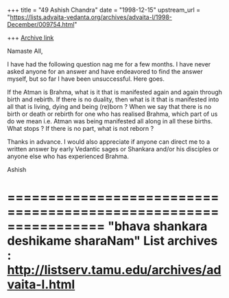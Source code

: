 +++
title = "49 Ashish Chandra"
date = "1998-12-15"
upstream_url = "https://lists.advaita-vedanta.org/archives/advaita-l/1998-December/009754.html"

+++
[Archive link](https://lists.advaita-vedanta.org/archives/advaita-l/1998-December/009754.html)

Namaste All,

I have had the following question nag me for a few months. I have never
asked anyone for an answer and have endeavored to find the answer myself,
but so far I have been unsuccessful. Here goes.

If the Atman is Brahma, what is it that is manifested again and again
through birth and rebirth. If there is no duality, then what is it that is
manifested into all that is living, dying and being (re)born ? When we say
that there is no birth or death or rebirth for one who has realised Brahma,
which part of us do we mean i.e. Atman was being manifested all along in
all these births. What stops ? If there is no part, what is not reborn ?


Thanks in advance. I would also appreciate if anyone can direct me to a
written answer by early Vedantic sages or Shankara and/or his disciples or
anyone else who has experienced Brahma.


Ashish

================================================================
"bhava shankara deshikame sharaNam"
List archives : http://listserv.tamu.edu/archives/advaita-l.html
================================================================


